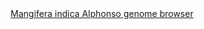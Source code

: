 <div id="Mangifera_indica_Alphonso_genome_browser" align="center">
  <a href="https://ink-blot.github.io/?sessionURL=blob:zZVrb6s2HMa_yuRXm0QI1xDyjiRtLs2dpGlydBQZMOAEMLENNKn63edmzZmmVWs77VIJIWwe8788P5snUCLKMMlAC2iyasomkACLSeXCNE_QBKaIgVYIE4YkQFGIKMp8BFpPIISMw9ViJBbGnOesVa8HMKxFKCMp9pnMdBnmNUYKHiMhrWkyTOGZZLBisk9SIeawDpM8Jhkjdej7iLGaUs9RFu0qKG7Xd7vLJ9EuLRKOL1F3IgmRWCCHUGSLswA9vpPIRyJHVl8_jLV8az7Os.aNuuKbkwvJrdc.3_vr_bQaHTuLYPZwN.yFDC9L1DUS24lxQxmk_UlU0Lx.SJbTsmnfbB.yyAmjUbJPnNN6EZ610cDcIidrt3tYW5rjSm0ciRo7JyUoo5k.jfCU.jkVBWHwLIGE.IVoO_BjqlotU1KahmSYdu3lyZRs0xZlU4JB69t3CXAK_YNQf3sC_JQLbwBDx.JikwQIDRAFrZqtKJZq25ppWIZi2.qz9AQKmvzD5qUwE27gHQow3wWEy4xQLnyKwlCXo7PIJ8TJxTsR.H3xF3I2y0YVHaXTQT6ZNibLDe2d70aO6iobrWqPu_tunlvKqjLLgUh4GXRXrkPIdF0Uxm07huVQ5h4WFX249JDQFHIhfZkS41dnYZYRDvnLfpVAjHAUC42lSMAnCRE.Axp5PyvST.JSTeUXISoxwx5OMD.tRUhSgZaumQ1D_YGG_u.g8GP3uotFU2uqdlPfqTthPxdHSLBjWc5kUY1c.uGfyPj02i8Eyh1mUWd7O25qpB1laYb3s9GUqknX9tyjUTUOe505mhOktr3tbmaDW7toeveK0Zjw4KB60R9B.XwXr9yImd.xKSHFMONv4qBatqX9BUCvmBj_CyYvxiZ_G5S3Vn8hVBKryx8Xzna0XDtVbxN0XWV.gGVEm53Fol.cxzHtddo8qGx_jMPOcKR5OmedA6kWe8ucPnwKlTc7.XlYVENpWO_TYv6HtMgeTD.AxavsC_nfH_NyfmS6OSArUt07Gl27y6Iz6xflfG6u8g1f77fjR818GLrefGtue8vl2dGHrn6Yra3wRlT0nv_X3lyN_m14_ZkkWJxQ6GL1q2.N5._PvwI-">Mangifera indica Alphonso genome browser</a>
</div>
